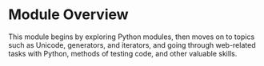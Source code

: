 # Module Overview

This module begins by exploring Python modules, then moves on to topics such 
as Unicode, generators, and iterators, and going through web-related tasks 
with Python, methods of testing code, and other valuable skills.